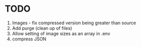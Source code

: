 # TODO

1. Images - fix compressed version being greater than source
2. Add purge (clean up of files)
3. Allow setting of image sizes as an array in .env
4. compress JSON
